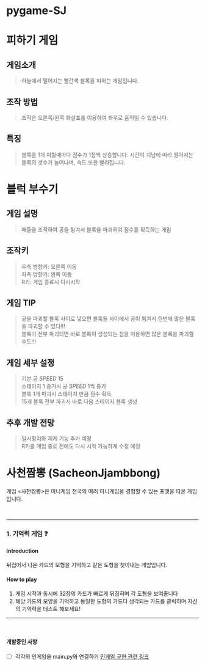 # pygame-SJ

# 피하기 게임

## 게임소개
> 하늘에서 떨어지는 빨간색 블록을 피하는 게임입니다.


## 조작 방법
> 조작은 오른쪽/왼쪽 화살표를 이용하여 좌우로 움직일 수 있습니다.


## 특징
> 블록을 1개 피할때마다 점수가 1점씩 상승합니다.
> 시간이 지남에 따라 떨어지는 블록의 갯수가 늘어나며, 속도 또한 빨라집니다.


# 블럭 부수기

## 게임 설명
>패들을 조작하여 공을 튕겨서 블록을 파괴히여 점수를 휙득하는 게임 

## 조작키
>우측 방향키: 오른쪽 이동  
좌측 방향키: 왼쪽 이동   
R키: 게임 종료시 다시시작   

## 게임 TIP 
>공을 파괴할 블록 사이로 넣으면 블록들 사이에서 공이 튕겨서 한번에 많은 블록을 파괴할 수 있다!!!     
블록이 전부 파괴되면 바로 블록이 생성되는 점을 이용하면 많은 블록을 파괴할수도!!!   

## 게임 세부 설정 
>기본 공 *SPEED* 15  
스테이지 1 증가시 공 *SPEED* 1씩 증가  
블록 1개 파괴시 스테이지 만큼 점수 휙득   
15개 블록 전부 파괴시 바로 다음 스테이지 블록 생성  

## 추후 개발 전망 
>일시정지와 재게 기능 추가 예정  
R키를 게임 종료 전에도 다시 시작 가능하게 수정 예정 



# 사천짬뽕 (SacheonJjambbong)
게임 <사천짬뽕>은 미니게임 천국의 여러 미니게임을 경험할 수 있는 포맷을 따온 게임 입니다.


<br>

___
### 1. 기억력 게임 :question:
#### Introduction
뒤집어서 나온 카드의 모형을 기억하고 같은 도형을 찾아내는 게임입니다.

#### How to play
1. 게임 시작과 동시에 32장의 카드가 빠르게 뒤집히며 각 도형을 보여줍니다
2. 해당 카드의 모양을 기억하고 동일한 도형의 카드다 생각되는 카드를 클릭하며 자신의 기억력을 테스트 해보세요!


___

<br>

#### 개발중인 사항
- [ ] 각각의 인게임을 main.py와 연결하기
[인게임 구현 관련 링크](https://www.youtube.com/watch?v=b_DkQrJxpck 
)
